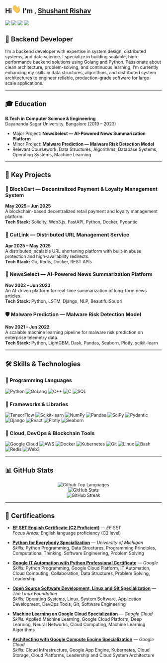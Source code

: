 ## Hi<img src="https://raw.githubusercontent.com/ABSphreak/ABSphreak/master/gifs/Hi.gif" width="30px"> I'm , [Shushant Rishav][website]

[<img height="30" src="https://img.shields.io/badge/website-000000?style=for-the-badge&logo=About.me&logoColor=white" />][website]
[<img height="30" src="https://img.shields.io/badge/LinkedIn-0077B5?style=for-the-badge&logo=linkedin&logoColor=white" />][linkedin]
[<img height="30" src="https://img.shields.io/badge/Gmail-D14836?style=for-the-badge&logo=gmail&logoColor=white" />][gmail]
[<img height="30" src="https://img.shields.io/badge/LeetCode-FFA116?style=for-the-badge&logo=leetcode&logoColor=black" />][leetcode]

## 🚀 **Backend Developer**  

I’m a backend developer with expertise in system design, distributed systems, and data science. I specialize in building scalable, high-performance backend solutions using Golang and Python. Passionate about clean architecture, problem-solving, and continuous learning, I’m currently enhancing my skills in data structures, algorithms, and distributed system architectures to engineer reliable, production-grade software for large-scale applications.

---

## 🎓 Education  
**B.Tech in Computer Science & Engineering**  
Dayananda Sagar University, Bangalore (2019 – 2023) 
- Major Project: **NewsSelect — AI-Powered News Summarization Platform**
- Minor Project: **Malware Prediction — Malware Risk Detection Model**  
- Relevant Coursework: Data Structures, Algorithms, Database Systems, Operating Systems, Machine Learning  

---

## 📌 Key Projects  

### 🛒 BlockCart — Decentralized Payment & Loyalty Management System
**May 2025 – Jun 2025**  
A blockchain-based decentralized retail payment and loyalty management platform.  
**Tech Stack:** Solidity, Web3.js, FastAPI, Python, Docker, Pydantic  

### 🔗 CutLink — Distributed URL Management Service  
**Apr 2025 – May 2025**  
A distributed, scalable URL shortening platform with built-in abuse protection and high-availability redirects.  
**Tech Stack:** Go, Redis, Docker, REST APIs  

### 📰 NewsSelect — AI-Powered News Summarization Platform
**Nov 2022 – Jun 2023**  
An AI-driven platform for real-time summarization of long-form news articles.  
**Tech Stack:** Python, LSTM, Django, NLP, BeautifulSoup4  

### 🛡️ Malware Prediction — Malware Risk Detection Model
**Nov 2021 – Jun 2022**  
A scalable machine learning pipeline for malware risk prediction on enterprise telemetry data.  
**Tech Stack:** Python, LightGBM, Dask, Pandas, Seaborn, Plotly, scikit-learn  

---

## 🛠️ Skills & Technologies  

### 📌 Programming Languages  
![Python](https://img.shields.io/badge/-Python-3776AB?style=for-the-badge&logo=python&logoColor=white) ![GoLang](https://img.shields.io/badge/-Go-00ADD8?style=for-the-badge&logo=go&logoColor=white) ![C++](https://img.shields.io/badge/-C++-00599C?style=for-the-badge&logo=cplusplus&logoColor=white) ![C](https://img.shields.io/badge/-C-A8B9CC?style=for-the-badge&logo=c&logoColor=white) ![SQL](https://img.shields.io/badge/-SQL-4479A1?style=for-the-badge&logo=postgresql&logoColor=white)

### 📌 Frameworks & Libraries  
![TensorFlow](https://img.shields.io/badge/-TensorFlow-FF6F00?style=for-the-badge&logo=tensorflow&logoColor=white) ![Scikit-learn](https://img.shields.io/badge/-Scikit--learn-F7931E?style=for-the-badge&logo=scikitlearn&logoColor=white) ![NumPy](https://img.shields.io/badge/-NumPy-013243?style=for-the-badge&logo=numpy&logoColor=white) ![Pandas](https://img.shields.io/badge/-Pandas-150458?style=for-the-badge&logo=pandas&logoColor=white) ![SciPy](https://img.shields.io/badge/-SciPy-8CAAE6?style=for-the-badge&logo=scipy&logoColor=white) ![Pydantic](https://img.shields.io/badge/-Pydantic-0A1128?style=for-the-badge&logo=python&logoColor=white) ![Django](https://img.shields.io/badge/-Django-092E20?style=for-the-badge&logo=django&logoColor=white) ![React](https://img.shields.io/badge/-React-20232A?style=for-the-badge&logo=react&logoColor=61DAFB) ![Plotly](https://img.shields.io/badge/-Plotly-3F4F75?style=for-the-badge&logo=plotly&logoColor=white) ![Seaborn](https://img.shields.io/badge/-Seaborn-1F77B4?style=for-the-badge&logo=python&logoColor=white)

### 📌 Cloud, DevOps & Blockchain Tools  
![Google Cloud](https://img.shields.io/badge/-GCP-4285F4?style=for-the-badge&logo=googlecloud&logoColor=white) ![AWS](https://img.shields.io/badge/-AWS-FF9900?style=for-the-badge&logo=amazonaws&logoColor=white) ![Docker](https://img.shields.io/badge/-Docker-2496ED?style=for-the-badge&logo=docker&logoColor=white) ![Kubernetes](https://img.shields.io/badge/-Kubernetes-326CE5?style=for-the-badge&logo=kubernetes&logoColor=white) ![Git](https://img.shields.io/badge/-Git-F05032?style=for-the-badge&logo=git&logoColor=white) ![Linux](https://img.shields.io/badge/-Linux-FCC624?style=for-the-badge&logo=linux&logoColor=black) ![Bash](https://img.shields.io/badge/-Bash-4EAA25?style=for-the-badge&logo=gnu-bash&logoColor=white) ![Redis](https://img.shields.io/badge/-Redis-DC382D?style=for-the-badge&logo=redis&logoColor=white) ![Web3](https://img.shields.io/badge/-Web3-0C0C0C?style=for-the-badge&logo=ethereum&logoColor=white)


---

## 📊 GitHub Stats  

<p align="center" >
  <img src="https://loc-bars-fastapi.onrender.com/api/language-svg" alt="Github Top Languages" /> <br>
  <img src="https://awesome-github-stats.azurewebsites.net/user-stats/shushantrishav?cardType=level&theme=vue&preferLogin=false&Border=DD272700&Background=FF2D2D00&Text=31D25C&Title=31D25C&Ring=31D25C" alt="GitHub Stats" /><br>
  <img src="https://github-readme-streak-stats.herokuapp.com?user=shushantrishav&theme=github-dark&hide_border=true&background=FF5B5B00" alt="GitHub Streak" />

</p>

[leetcode]: https://leetcode.com/u/Shushantrishav/
[website]: https://www.shushantrishav.in/
[linkedin]: https://www.linkedin.com/in/shushantrishav/
[gmail]: mailto:shushantrishav90@gmail.com
[efset]: https://cert.efset.org/en/6z5hEW
[pyforeve]: https://www.coursera.org/account/accomplishments/specialization/certificate/29TMV49T74W2
[itauto]: https://www.coursera.org/account/accomplishments/specialization/certificate/X57REFFJ77M6
[linux]: https://www.coursera.org/account/accomplishments/specialization/certificate/JNZG93GRLQKV
[mlongoogle]: https://www.coursera.org/account/accomplishments/specialization/certificate/S8F3PFAKQXLP
[gce]: https://www.coursera.org/account/accomplishments/specialization/certificate/2VPNCJT9TLRN

---

## 📜 Certifications  

- [**EF SET English Certificate (C2 Proficient)**][efset] — *EF SET*  
  *Focus Areas:* English language proficiency (C2 level)

- [**Python for Everybody Specialization**][pyforeve] — *University of Michigan*  
  *Skills:* Python Programming, Data Structures, Programming Principles, Computational Thinking, Software Engineering, Problem Solving  

- [**Google IT Automation with Python Professional Certificate**][itauto] — *Google*  
  *Skills:* Python Programming, Google Cloud Platform, IT Automation, Cloud Computing, Collaboration, Data Structures, Problem Solving, Leadership  

- [**Open Source Software Development, Linux and Git Specialization**][linux] — *The Linux Foundation*  
  *Skills:* Operating Systems, Linux, System Software, Application Development, DevOps Tools, Git, Software Engineering  

- [**Machine Learning on Google Cloud Specialization**][mlongoogle] — *Google Cloud*  
  *Skills:* Applied Machine Learning, Google Cloud Platform, Deep Learning, Neural Networks, Cloud Computing, Machine Learning Algorithms  

- [**Architecting with Google Compute Engine Specialization**][gce] — *Google Cloud*  
  *Skills:* Cloud Infrastructure, Google App Engine, Kubernetes, Cloud Storage, Cloud Platforms, Leadership and Cloud System Architecture  
